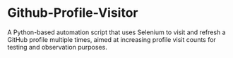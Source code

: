 # Github-Profile-Visitor
A Python-based automation script that uses Selenium to visit and refresh a GitHub profile multiple times, aimed at increasing profile visit counts for testing and observation purposes.
